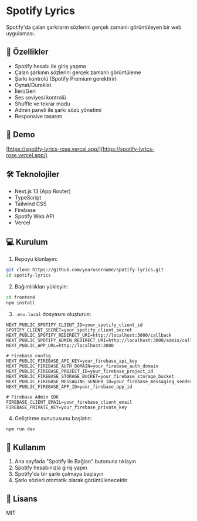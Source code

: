 # Spotify Lyrics

Spotify'da çalan şarkıların sözlerini gerçek zamanlı görüntüleyen bir web uygulaması.

## 🌟 Özellikler

- Spotify hesabı ile giriş yapma
- Çalan şarkının sözlerini gerçek zamanlı görüntüleme
- Şarkı kontrolü  (Spotify Premium gerektirir)
 - Oynat/Duraklat
  - İleri/Geri
  - Ses seviyesi kontrolü
  - Shuffle ve tekrar modu
- Admin paneli ile şarkı sözü yönetimi
- Responsive tasarım

## 🚀 Demo

[https://spotify-lyrics-rose.vercel.app/](https://spotify-lyrics-rose.vercel.app/)

## 🛠️ Teknolojiler

- Next.js 13 (App Router)
- TypeScript
- Tailwind CSS
- Firebase
- Spotify Web API
- Vercel

## 💻 Kurulum

1. Repoyu klonlayın:
```bash
git clone https://github.com/yourusername/spotify-lyrics.git
cd spotify-lyrics
```

2. Bağımlılıkları yükleyin:
```bash
cd frontend
npm install
```

3. `.env.local` dosyasını oluşturun:
```env
NEXT_PUBLIC_SPOTIFY_CLIENT_ID=your_spotify_client_id
SPOTIFY_CLIENT_SECRET=your_spotify_client_secret
NEXT_PUBLIC_SPOTIFY_REDIRECT_URI=http://localhost:3000/callback
NEXT_PUBLIC_SPOTIFY_ADMIN_REDIRECT_URI=http://localhost:3000/admin/callback
NEXT_PUBLIC_APP_URL=http://localhost:3000

# Firebase config
NEXT_PUBLIC_FIREBASE_API_KEY=your_firebase_api_key
NEXT_PUBLIC_FIREBASE_AUTH_DOMAIN=your_firebase_auth_domain
NEXT_PUBLIC_FIREBASE_PROJECT_ID=your_firebase_project_id
NEXT_PUBLIC_FIREBASE_STORAGE_BUCKET=your_firebase_storage_bucket
NEXT_PUBLIC_FIREBASE_MESSAGING_SENDER_ID=your_firebase_messaging_sender_id
NEXT_PUBLIC_FIREBASE_APP_ID=your_firebase_app_id

# Firebase Admin SDK
FIREBASE_CLIENT_EMAIL=your_firebase_client_email
FIREBASE_PRIVATE_KEY=your_firebase_private_key
```

4. Geliştirme sunucusunu başlatın:
```bash
npm run dev
```

## 📝 Kullanım

1. Ana sayfada "Spotify ile Bağlan" butonuna tıklayın
2. Spotify hesabınızla giriş yapın
3. Spotify'da bir şarkı çalmaya başlayın
4. Şarkı sözleri otomatik olarak görüntülenecektir


## 📄 Lisans

MIT


